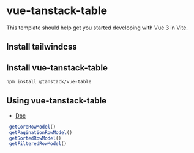 # vue-tanstack-table

This template should help get you started developing with Vue 3 in Vite.

## Install tailwindcss

## Install vue-tanstack-table

```sh
npm install @tanstack/vue-table
```

## Using vue-tanstack-table
 - [Doc](https://tanstack.com/table/latest/docs/framework/vue/vue-table)

```js
 getCoreRowModel()
 getPaginationRowModel()
 getSortedRowModel()
 getFilteredRowModel()
```
